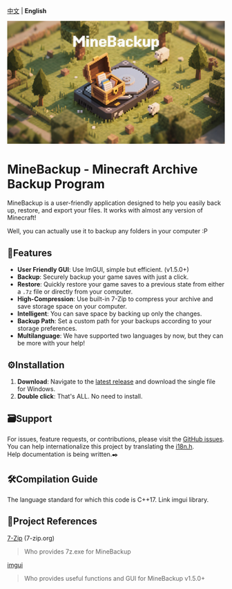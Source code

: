 [中文](README-zn.md) | **English** <!-- lang -->

![MineBackup](MineBackup/MineBackup.png)

# MineBackup - Minecraft Archive Backup Program

MineBackup is a user-friendly application designed to help you easily back up, restore, and export your files. It works with almost any version of Minecraft!

Well, you can actually use it to backup any folders in your computer :P

## 📸Features

- **User Friendly GUI**: Use ImGUI, simple but efficient. (v1.5.0+)
- **Backup**: Securely backup your game saves with just a click.
- **Restore**: Quickly restore your game saves to a previous state from either a `.7z` file or directly from your computer.
- **High-Compression**: Use built-in 7-Zip to compress your archive and save storage space on your computer.
- **Intelligent**: You can save space by backing up only the changes. 
- **Backup Path**: Set a custom path for your backups according to your storage preferences.
- **Multilanguage**: We have supported two languages by now, but they can be more with your help!

## ⚙️Installation

1. **Download**: Navigate to the [latest release](https://github.com/Leafuke/MineBackup/releases) and download the single file for Windows.
2. **Double click**: That's ALL. No need to install.

## 🗃️Support

For issues, feature requests, or contributions, please visit the [GitHub issues](https://github.com/Leafuke/MineBackup/issues). <br />
You can help internationalize this project by translating the [i18n.h](MineBackup/i18n.h).<br />
Help documentation is being written.✒️

## 🛠️Compilation Guide

The language standard for which this code is C++17. Link imgui library.

## 📄Project References

[7-Zip](https://github.com/ip7z/7zip) (7-zip.org)
> Who provides 7z.exe for MineBackup

[imgui](https://github.com/ocornut/imgui) 
> Who provides useful functions and GUI for MineBackup v1.5.0+
